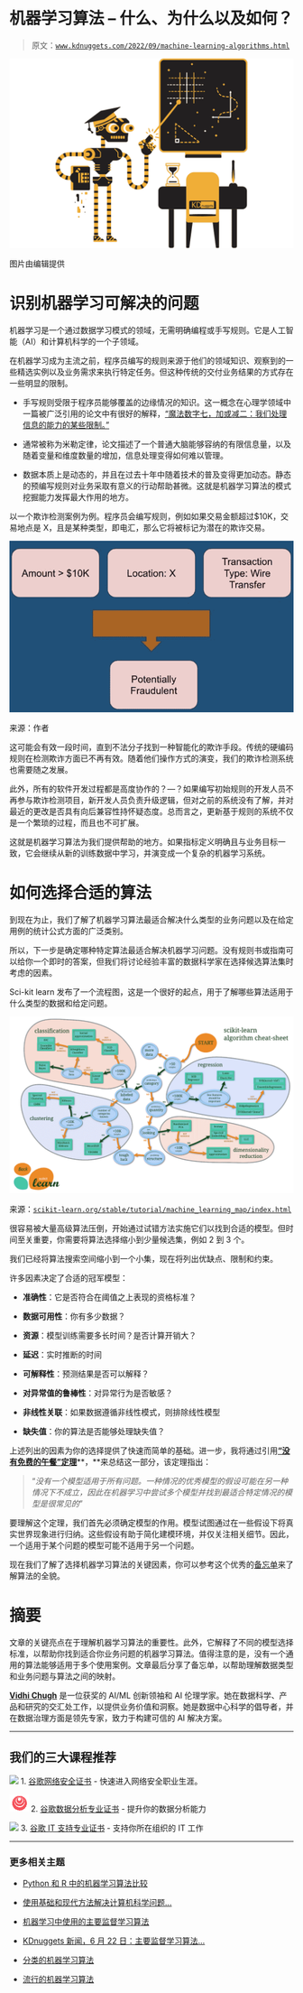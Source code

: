 # 机器学习算法 – 什么、为什么以及如何？

> 原文：[`www.kdnuggets.com/2022/09/machine-learning-algorithms.html`](https://www.kdnuggets.com/2022/09/machine-learning-algorithms.html)

![机器学习算法 – 什么、为什么以及如何？](img/83fe2fbc81f77092df8f4937eac75641.png)

图片由编辑提供

# 识别机器学习可解决的问题

机器学习是一个通过数据学习模式的领域，无需明确编程或手写规则。它是人工智能（AI）和计算机科学的一个子领域。

在机器学习成为主流之前，程序员编写的规则来源于他们的领域知识、观察到的一些精选实例以及业务需求来执行特定任务。但这种传统的交付业务结果的方式存在一些明显的限制。

+   手写规则受限于程序员能够覆盖的边缘情况的知识。这一概念在心理学领域中一篇被广泛引用的论文中有很好的解释，[“魔法数字七，加或减二：我们处理信息的能力的某些限制。”](https://en.wikipedia.org/wiki/The_Magical_Number_Seven,_Plus_or_Minus_Two)

+   通常被称为米勒定律，论文描述了一个普通大脑能够容纳的有限信息量，以及随着变量和维度数量的增加，信息处理变得如何难以管理。

+   数据本质上是动态的，并且在过去十年中随着技术的普及变得更加动态。静态的预编写规则对业务采取有意义的行动帮助甚微。这就是机器学习算法的模式挖掘能力发挥最大作用的地方。

以一个欺诈检测案例为例。程序员会编写规则，例如如果交易金额超过$10K，交易地点是 X，且是某种类型，即电汇，那么它将被标记为潜在的欺诈交易。

![机器学习算法 – 什么、为什么以及如何？](img/00ff1313e43307caf8c69c6af884335e.png)

来源：作者

这可能会有效一段时间，直到不法分子找到一种智能化的欺诈手段。传统的硬编码规则在检测欺诈方面已不再有效。随着他们操作方式的演变，我们的欺诈检测系统也需要随之发展。

此外，所有的软件开发过程都是高度协作的？—？如果编写初始规则的开发人员不再参与欺诈检测项目，新开发人员负责升级逻辑，但对之前的系统没有了解，并对最近的更改是否具有向后兼容性持怀疑态度。总而言之，更新基于规则的系统不仅是一个繁琐的过程，而且也不可扩展。

这就是机器学习算法为我们提供帮助的地方。如果指标定义明确且与业务目标一致，它会继续从新的训练数据中学习，并演变成一个复杂的机器学习系统。

# 如何选择合适的算法

到现在为止，我们了解了机器学习算法最适合解决什么类型的业务问题以及在给定用例的统计公式方面的广泛类别。

所以，下一步是确定哪种特定算法最适合解决机器学习问题。没有规则书或指南可以给你一个即时的答案，但我们将讨论经验丰富的数据科学家在选择候选算法集时考虑的因素。

Sci-kit learn 发布了一个流程图，这是一个很好的起点，用于了解哪些算法适用于什么类型的数据和给定问题。

![机器学习算法 - 什么，为什么，怎么做？](img/c22b41f963fa5a52278530b537194061.png)

来源：[`scikit-learn.org/stable/tutorial/machine_learning_map/index.html`](https://scikit-learn.org/stable/tutorial/machine_learning_map/index.html)

很容易被大量高级算法压倒，开始通过试错方法实施它们以找到合适的模型。但时间至关重要，你需要将算法选择缩小到少量候选集，例如 2 到 3 个。

我们已经将算法搜索空间缩小到一个小集，现在将列出优缺点、限制和约束。

许多因素决定了合适的冠军模型：

+   **准确性**：它是否符合在阈值之上表现的资格标准？

+   **数据可用性**：你有多少数据？

+   **资源**：模型训练需要多长时间？是否计算开销大？

+   **延迟**：实时推断的时间

+   **可解释性**：预测结果是否可以解释？

+   **对异常值的鲁棒性**：对异常行为是否敏感？

+   **非线性关联**：如果数据遵循非线性模式，则排除线性模型

+   **缺失值**：你的算法是否能够处理缺失值？

上述列出的因素为你的选择提供了快速而简单的基础。进一步，我将通过引用[**“没有免费的午餐”定理**](https://chemicalstatistician.wordpress.com/2014/01/24/machine-learning-lesson-of-the-day-the-no-free-lunch-theorem/)**，**来总结这一部分，该定理指出：

> “*没有一个模型适用于所有问题。一种情况的优秀模型的假设可能在另一种情况下不成立，因此在机器学习中尝试多个模型并找到最适合特定情况的模型是很常见的*”

要理解这个定理，我们首先必须确定模型的作用。模型试图通过在一些假设下将真实世界现象进行归纳。这些假设有助于简化建模环境，并仅关注相关细节。因此，一个适用于某个问题的模型可能不适用于另一个问题。

现在我们了解了选择机器学习算法的关键因素，你可以参考这个优秀的[备忘单](https://docs.microsoft.com/en-us/azure/machine-learning/algorithm-cheat-sheet)来了解算法的全貌。

# 摘要

文章的关键亮点在于理解机器学习算法的重要性。此外，它解释了不同的模型选择标准，以帮助你找到适合你业务问题的机器学习算法。值得注意的是，没有一个通用的算法能够适用于多个使用案例。文章最后分享了备忘单，以帮助理解数据类型和业务问题与算法之间的映射。

**[Vidhi Chugh](https://vidhi-chugh.medium.com/)** 是一位获奖的 AI/ML 创新领袖和 AI 伦理学家。她在数据科学、产品和研究的交汇处工作，以提供业务价值和洞察。她是数据中心科学的倡导者，并在数据治理方面是领先专家，致力于构建可信的 AI 解决方案。

* * *

## 我们的三大课程推荐

![](img/0244c01ba9267c002ef39d4907e0b8fb.png) 1\. [谷歌网络安全证书](https://www.kdnuggets.com/google-cybersecurity) - 快速进入网络安全职业生涯。

![](img/e225c49c3c91745821c8c0368bf04711.png) 2\. [谷歌数据分析专业证书](https://www.kdnuggets.com/google-data-analytics) - 提升你的数据分析能力

![](img/0244c01ba9267c002ef39d4907e0b8fb.png) 3\. [谷歌 IT 支持专业证书](https://www.kdnuggets.com/google-itsupport) - 支持你所在组织的 IT 工作

* * *

### 更多相关主题

+   [Python 和 R 中的机器学习算法比较](https://www.kdnuggets.com/2023/06/machine-learning-algorithms-python-r.html)

+   [使用基础和现代方法解决计算机科学问题…](https://www.kdnuggets.com/2023/11/packt-tackle-computer-science-problems-fundamental-modern-algorithms-machine-learning)

+   [机器学习中使用的主要监督学习算法](https://www.kdnuggets.com/2022/06/primary-supervised-learning-algorithms-used-machine-learning.html)

+   [KDnuggets 新闻，6 月 22 日：主要监督学习算法…](https://www.kdnuggets.com/2022/n25.html)

+   [分类的机器学习算法](https://www.kdnuggets.com/2022/03/machine-learning-algorithms-classification.html)

+   [流行的机器学习算法](https://www.kdnuggets.com/2022/05/popular-machine-learning-algorithms.html)

